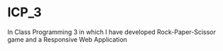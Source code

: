 # ICP_3
In Class Programming 3 in which I have developed Rock-Paper-Scissor game and a Responsive Web Application

